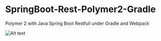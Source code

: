 # SpringBoot-Rest-Polymer2-Gradle
Polymer 2 with Java Spring Boot Restfull under Gradle and Webpack 

![Alt text](https://github.com/vitantonioc/SpringBoot-Rest-Polymer2-Gradle/blob/master/PolymerGradle.jpg?raw=true "Title")


